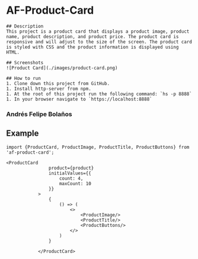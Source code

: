 # AF-Product-Card

    ## Description
    This project is a product card that displays a product image, product name, product description, and product price. The product card is responsive and will adjust to the size of the screen. The product card is styled with CSS and the product information is displayed using HTML. 

    ## Screenshots
    ![Product Card](./images/product-card.png)

    ## How to run
    1. Clone down this project from GitHub. 
    1. Install http-server from npm. 
    1. At the root of this project run the following command: `hs -p 8888`
    1. In your browser navigate to `https://localhost:8888`


### Andrés Felipe Bolaños

## Example
```
import {ProductCard, ProductImage, ProductTitle, ProductButtons} from 'af-product-card';
```

```
<ProductCard
                product={product}
                initialValues={{
                    count: 4,
                    maxCount: 10
                }}
            >
                {
                    () => (
                        <>
                            <ProductImage/>
                            <ProductTitle/>
                            <ProductButtons/>
                        </>
                    )
                }

            </ProductCard>
```
